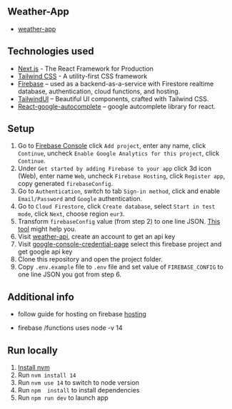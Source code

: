 ## Weather-App

- [weather-app](https://weather-app-76d35.web.app/)

## Technologies used

- [Next.js](https://nuxtjs.org) - The React Framework for Production
- [Tailwind CSS](https://tailwindcss.com/) - A utility-first CSS framework
- [Firebase](https://firebase.google.com/) – used as a backend-as-a-service with Firestore realtime database, authentication, cloud functions, and hosting.
- [TailwindUI](https://tailwindui.com/) – Beautiful UI components, crafted with Tailwind CSS.
- [React-google-autocomplete](https://www.npmjs.com/package/react-google-autocomplete) – google autcomplete library for react.

## Setup

1. Go to [Firebase Console](https://console.firebase.google.com/) click `Add project`, enter any name, click `Continue`, uncheck `Enable Google Analytics for this project`, click `Continue`.
2. Under `Get started by adding Firebase to your app` click 3d icon (Web), enter name `Web`, uncheck `Firebase Hosting`, click `Register app`, copy generated `firebaseConfig`.
3. Go to `Authentication`, switch to tab `Sign-in method`, click and enable `Email/Password` and `Google` authentication.
4. Go to `Cloud Firestore`, click `Create database`, select `Start in test mode`, click `Next`, choose region `eur3`.
5. Transform `firebaseConfig` value (from step 2) to one line JSON. [This tool](https://www.convertjson.com/javascript-object-to-json.htm) might help you.
6. Visit [weather-api](https://www.visualcrossing.com/weather-api), create an account to get an api key
7. Visit [google-console-credential-page](https://console.cloud.google.com/project/_/google/maps-apis/credentials?_ga=2.77611421.866078946.1644408841-1313984520.1644153206) select this firebase project and get google api key 
7. Clone this repository and open the project folder.
8. Copy `.env.example` file to `.env` file and set value of `FIREBASE_CONFIG` to one line JSON you got from step 6.

## Additional info

- follow guide for hosting on firebase [hosting](https://firebase.google.com/docs/hosting/quickstart)

- firebase /functions uses node -v 14


## Run locally

1. [Install nvm](https://github.com/nvm-sh/nvm)
2. Run `nvm install 14`
3. Run `nvm use 14` to switch to node version
4. Run `npm  install` to install dependencies
5. Run `npm run dev` to launch app